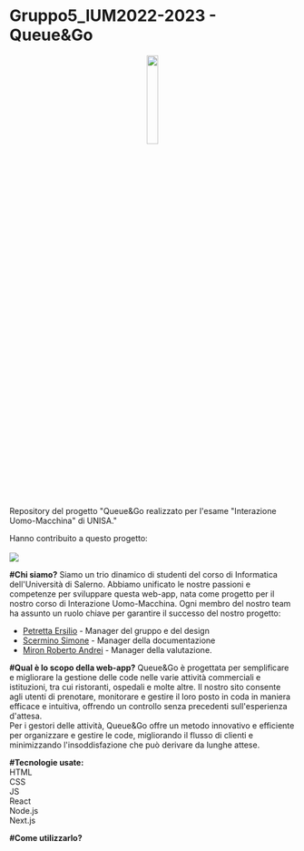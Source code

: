 # Gruppo5_IUM2022-2023 - Queue&amp;Go

<p align="center">
  <img  width="20%" src="https://github.com/Kersilon/ProgettoIUM/blob/main/queue-go/public/Queue&GoLogoS.png"/><br/>
</p>

<p>
  Repository del progetto "Queue&amp;Go realizzato per l'esame "Interazione Uomo-Macchina" di UNISA."
</p>


<p>
 Hanno contribuito a questo progetto:
<br/><br/>
<a href="https://github.com/Kersilon/Gruppo5_IUM2022-2023_Queue-Go/graphs/contributors">
<img src="https://contrib.rocks/image?repo=Kersilon/Gruppo5_IUM2022-2023_Queue-Go" />
</a>


  **#Chi siamo?**
  Siamo un trio dinamico di studenti del corso di Informatica dell'Università di Salerno. Abbiamo unificato le nostre passioni e competenze per sviluppare questa web-app, nata come progetto per il nostro corso di Interazione Uomo-Macchina. Ogni membro del nostro team ha assunto un ruolo chiave per garantire il successo del nostro progetto: <br/> 
  * [Petretta Ersilio](https://github.com/Kersilon) - Manager del gruppo e del design <br/>
  * [Scermino Simone](https://github.com/Hikki00) - Manager della documentazione <br/>
  * [Miron Roberto Andrei](https://github.com/RobertoAM1) - Manager della valutazione.<br/>
  
**#Qual è lo scopo della web-app?** Queue&Go è progettata per semplificare e migliorare la gestione delle code nelle varie attività commerciali e istituzioni, tra cui ristoranti, ospedali e molte altre.  Il nostro sito consente agli utenti di prenotare, monitorare e gestire il loro posto in coda in maniera efficace e intuitiva, offrendo un controllo senza precedenti sull'esperienza d'attesa. <br/>
Per i gestori delle attività, Queue&Go offre un metodo innovativo e efficiente per organizzare e gestire le code, migliorando il flusso di clienti e minimizzando l'insoddisfazione che può derivare da lunghe attese. <br/>

**#Tecnologie usate:** <br/>
HTML <br/>
CSS  <br/>
JS  <br/>
React <br/>
Node.js <br/>
Next.js <br/>
</p>

**#Come utilizzarlo?**

